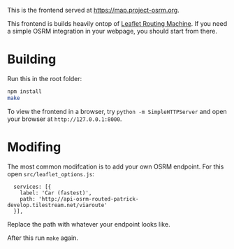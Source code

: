 This is the frontend served at https://map.project-osrm.org.

This frontend is builds heavily ontop of [Leaflet Routing Machine](https://github.com/perliedman/leaflet-routing-machine). If you need a simple OSRM integration in your webpage, you should start from there.

# Building

Run this in the root folder:

```bash
npm install
make
```

To view the frontend in a browser, try `python -m SimpleHTTPServer` and open your browser at `http://127.0.0.1:8000`.

# Modifing

The most common modifcation is to add your own OSRM endpoint. For this open `src/leaflet_options.js`:

```
  services: [{
    label: 'Car (fastest)',
    path: 'http://api-osrm-routed-patrick-develop.tilestream.net/viaroute'
  }],

```

Replace the path with whatever your endpoint looks like.

After this run `make` again.
